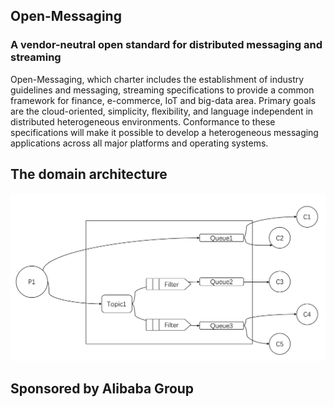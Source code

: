 ## Open-Messaging 
### A vendor-neutral open standard for distributed messaging and streaming

Open-Messaging, which charter includes the establishment of industry guidelines and messaging, streaming specifications to provide a common framework for finance, e-commerce, IoT and big-data area. Primary goals are the cloud-oriented, simplicity, flexibility, and language independent in distributed heterogeneous environments. Conformance to these specifications will make it possible to develop a heterogeneous messaging applications across all major platforms and operating systems.


## The domain architecture
![domain-design](./docs/images/domain-design.png)


## Sponsored by Alibaba Group
